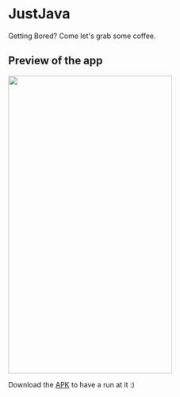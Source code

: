 # JustJava
Getting Bored? Come let's grab some coffee.

## Preview of the app
<img src="https://user-images.githubusercontent.com/66427936/123556080-f03cee00-d7a6-11eb-973c-04f711b804e9.jpeg" width="330" height="600">

Download the [APK](https://github.com/mitali-1703/JustJava/releases/download/v1/app-debug.apk) to have a run at it :)
